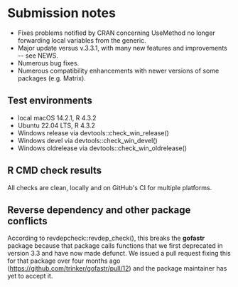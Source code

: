 # Submission notes

*  Fixes problems notified by CRAN concerning UseMethod no longer forwarding local variables from the generic.
*  Major update versus v.3.3.1, with many new features and improvements -- see NEWS.
*  Numerous bug fixes.
*  Numerous compatibility enhancements with newer versions of some packages (e.g. Matrix).

## Test environments

* local macOS 14.2.1, R 4.3.2
* Ubuntu 22.04 LTS, R 4.3.2
* Windows release via devtools::check_win_release()
* Windows devel via devtools::check_win_devel()
* Windows oldrelease via devtools::check_win_oldrelease()

## R CMD check results

All checks are clean, locally and on GitHub's CI for multiple platforms.

## Reverse dependency and other package conflicts

According to revdepcheck::revdep_check(), this breaks the **gofastr** package because that package calls functions that we first deprecated in version 3.3 and have now made defunct.  We issued a pull request fixing this for that package over four months ago (https://github.com/trinker/gofastr/pull/12) and the package maintainer has yet to accept it.
